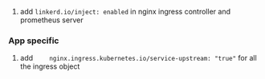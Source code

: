 1. add `linkerd.io/inject: enabled` in nginx ingress controller and prometheus server

### App specific
1. add `    nginx.ingress.kubernetes.io/service-upstream: "true"` for all the ingress object 
